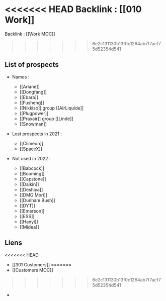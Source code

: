 
<<<<<<< HEAD
Backlink : [[010 Work]]
=======
Backlink : [[Work MOC]]
>>>>>>> 6e2c131130b13f0c1264ab7f7acf75d52354d541

## List of prospects

- Names :
	- [[Ariane]]
	- [[Dongfang]]
	- [[Ebara]]
	- [[Fusheng]]
	- [[Nikkiso]] group [[AirLiquide]]
	- [[Plugpower]]
	- [[Praxair]] group [[Linde]]
	- [[Snowman]]

- Lost prospects in 2021 :
	- [[Climeon]]
	- [[SpaceX]]

- Not used in 2022 :
	- [[Babcock]]
	- [[Booming]]
	- [[Capstone]]
	- [[Daikin]]
	- [[Deshiya]]
	- [[DMG Mori]]
	- [[Dunham Bush]]
	- [[DYT]]
	- [[Emerson]]
	- [[ESS]]
	- [[Hanyi]]
	- [[Midea]]

## Liens
<<<<<<< HEAD
- [[301 Customers]]
=======
- [[Customers MOC]]
>>>>>>> 6e2c131130b13f0c1264ab7f7acf75d52354d541
- 
